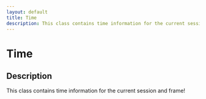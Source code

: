 ```yaml
---
layout: default
title: Time
description: This class contains time information for the current session and frame!
---
```

# Time

## Description
This class contains time information for the current session and frame!



